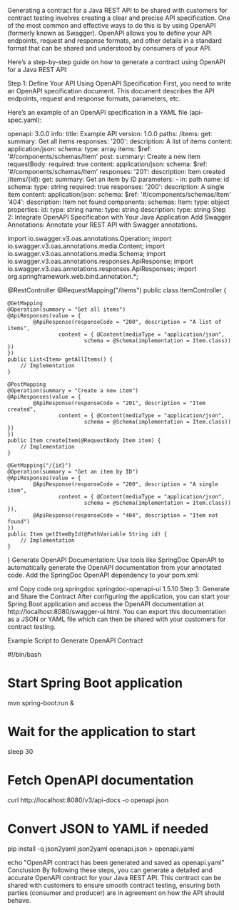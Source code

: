 Generating a contract for a Java REST API to be shared with customers for contract testing involves creating a clear and precise API specification. One of the most common and effective ways to do this is by using OpenAPI (formerly known as Swagger). OpenAPI allows you to define your API endpoints, request and response formats, and other details in a standard format that can be shared and understood by consumers of your API.

Here’s a step-by-step guide on how to generate a contract using OpenAPI for a Java REST API:

Step 1: Define Your API Using OpenAPI Specification
First, you need to write an OpenAPI specification document. This document describes the API endpoints, request and response formats, parameters, etc.

Here’s an example of an OpenAPI specification in a YAML file (api-spec.yaml):

openapi: 3.0.0
info:
  title: Example API
  version: 1.0.0
paths:
  /items:
    get:
      summary: Get all items
      responses:
        '200':
          description: A list of items
          content:
            application/json:
              schema:
                type: array
                items:
                  $ref: '#/components/schemas/Item'
    post:
      summary: Create a new item
      requestBody:
        required: true
        content:
          application/json:
            schema:
              $ref: '#/components/schemas/Item'
      responses:
        '201':
          description: Item created
  /items/{id}:
    get:
      summary: Get an item by ID
      parameters:
        - in: path
          name: id
          schema:
            type: string
          required: true
      responses:
        '200':
          description: A single item
          content:
            application/json:
              schema:
                $ref: '#/components/schemas/Item'
        '404':
          description: Item not found
components:
  schemas:
    Item:
      type: object
      properties:
        id:
          type: string
        name:
          type: string
        description:
          type: string
Step 2: Integrate OpenAPI Specification with Your Java Application
Add Swagger Annotations: Annotate your REST API with Swagger annotations.

import io.swagger.v3.oas.annotations.Operation;
import io.swagger.v3.oas.annotations.media.Content;
import io.swagger.v3.oas.annotations.media.Schema;
import io.swagger.v3.oas.annotations.responses.ApiResponse;
import io.swagger.v3.oas.annotations.responses.ApiResponses;
import org.springframework.web.bind.annotation.*;

@RestController
@RequestMapping("/items")
public class ItemController {

    @GetMapping
    @Operation(summary = "Get all items")
    @ApiResponses(value = {
            @ApiResponse(responseCode = "200", description = "A list of items",
                    content = { @Content(mediaType = "application/json",
                            schema = @Schema(implementation = Item.class)) })
    })
    public List<Item> getAllItems() {
        // Implementation
    }

    @PostMapping
    @Operation(summary = "Create a new item")
    @ApiResponses(value = {
            @ApiResponse(responseCode = "201", description = "Item created",
                    content = { @Content(mediaType = "application/json",
                            schema = @Schema(implementation = Item.class)) })
    })
    public Item createItem(@RequestBody Item item) {
        // Implementation
    }

    @GetMapping("/{id}")
    @Operation(summary = "Get an item by ID")
    @ApiResponses(value = {
            @ApiResponse(responseCode = "200", description = "A single item",
                    content = { @Content(mediaType = "application/json",
                            schema = @Schema(implementation = Item.class)) }),
            @ApiResponse(responseCode = "404", description = "Item not found")
    })
    public Item getItemById(@PathVariable String id) {
        // Implementation
    }
}
Generate OpenAPI Documentation: Use tools like SpringDoc OpenAPI to automatically generate the OpenAPI documentation from your annotated code.
Add the SpringDoc OpenAPI dependency to your pom.xml:

xml
Copy code
<dependency>
    <groupId>org.springdoc</groupId>
    <artifactId>springdoc-openapi-ui</artifactId>
    <version>1.5.10</version>
</dependency>
Step 3: Generate and Share the Contract
After configuring the application, you can start your Spring Boot application and access the OpenAPI documentation at http://localhost:8080/swagger-ui.html. You can export this documentation as a JSON or YAML file which can then be shared with your customers for contract testing.




Example Script to Generate OpenAPI Contract

#!/bin/bash

# Start Spring Boot application
mvn spring-boot:run &

# Wait for the application to start
sleep 30

# Fetch OpenAPI documentation
curl http://localhost:8080/v3/api-docs -o openapi.json

# Convert JSON to YAML if needed
pip install -q json2yaml
json2yaml openapi.json > openapi.yaml

echo "OpenAPI contract has been generated and saved as openapi.yaml"
Conclusion
By following these steps, you can generate a detailed and accurate OpenAPI contract for your Java REST API. This contract can be shared with customers to ensure smooth contract testing, ensuring both parties (consumer and producer) are in agreement on how the API should behave.
